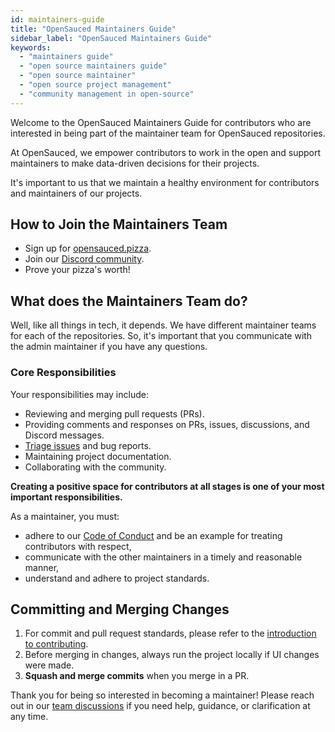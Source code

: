 ```yaml
---
id: maintainers-guide
title: "OpenSauced Maintainers Guide"
sidebar_label: "OpenSauced Maintainers Guide"
keywords:
  - "maintainers guide"
  - "open source maintainers guide" 
  - "open source maintainer"
  - "open source project management"
  - "community management in open-source" 
---
```


Welcome to the OpenSauced Maintainers Guide for contributors who are interested in being part of the maintainer team for OpenSauced repositories.

At OpenSauced, we empower contributors to work in the open and support maintainers to make data-driven decisions for their projects.

It's important to us that we maintain a healthy environment for contributors and maintainers of our projects.

## How to Join the Maintainers Team

- Sign up for [opensauced.pizza](https://opensauced.pizza/).
- Join our [Discord community](https://discord.gg/opensauced).
- Prove your pizza's worth!

## What does the Maintainers Team do?

Well, like all things in tech, it depends. We have different maintainer teams for each of the repositories. So, it's important that you communicate with the admin maintainer if you have any questions.

### Core Responsibilities

Your responsibilities may include:

- Reviewing and merging pull requests (PRs).
- Providing comments and responses on PRs, issues, discussions, and Discord messages.
- [Triage issues](../triage-guide.md/#triage-process) and bug reports.
- Maintaining project documentation.
- Collaborating with the community.

**Creating a positive space for contributors at all stages is one of your most important responsibilities.**

As a maintainer, you must:

- adhere to our [Code of Conduct](../code-of-conduct.md) and be an example for treating contributors with respect,
- communicate with the other maintainers in a timely and reasonable manner,
- understand and adhere to project standards.

## Committing and Merging Changes

1. For commit and pull request standards, please refer to the [introduction to contributing](../introduction-to-contributing.md).
2. Before merging in changes, always run the project locally if UI changes were made.
3. **Squash and merge commits** when you merge in a PR.

Thank you for being so interested in becoming a maintainer! Please reach out in our [team discussions](https://github.com/open-sauced/docs/discussions/categories/team-discussions) if you need help, guidance, or clarification at any time.
